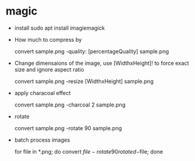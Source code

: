 # magic
- install
    sudo apt install imagiemagick
- How much to compress by
    
    convert sample.png -quality: [percentageQuality] sample.png
- Change dimensaions of the image, use [WidthxHeight]! to force exact size and ignore aspect ratio

    convert sample.png -resize [WidthxHeight] sample.png

- apply characoal effect
    
    convert sample.png -charcoal 2 sample.png
- rotate

    convert sample.png -rotate 90 sample.png
- batch process images
    
    for file in *.png; do convert $file -rotate 90 rotated-$file; done

